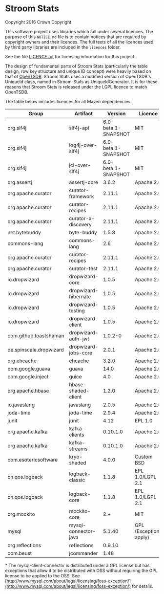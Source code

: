 # Stroom Stats

Copyright 2016 Crown Copyright

This software project uses libraries which fall under several licences. The purpose of this `NOTICE.md` file is to contain notices that are required by copyright owners and their licences. The full texts of all the licences used by third party libraries are included in the `licences` folder.

See the file [LICENCE.txt](./LICENCE.txt) for licensing information for this project.

The design of fundamental parts of Stroom Stats (particularly the table design, row key structure and unique ID concept) were heavily based on that of [OpenTSDB](https://github.com/OpenTSDB/opentsdb). Stroom Stats uses a modified version of OpenTSDB's UniqueId class, named in Stroom-Stats as UniqueIdGenerator. It is for these reasons that Stroom Stats is released under the LGPL licence to match OpenTSDB.

The table below includes licences for all Maven dependencies. 

Group                     | Artifact             | Version             | Licence
--------------------------|----------------------|---------------------|--------------
org.slf4j                 | slf4j-api            | 6.0-beta.1-SNAPSHOT | MIT
org.slf4j                 | log4j-over-slf4j     | 6.0-beta.1-SNAPSHOT | MIT
org.slf4j                 | jcl-over-slf4j       | 6.0-beta.1-SNAPSHOT | MIT
org.assertj               | assertj-core         | 3.6.2               | Apache 2.0
org.apache.curator        | curator-framework    | 2.11.1              | Apache 2.0
org.apache.curator        | curator-recipes      | 2.11.1              | Apache 2.0
org.apache.curator        | curator-x-discovery  | 2.11.1              | Apache 2.0
net.bytebuddy             | byte-buddy           | 1.5.8               | Apache 2.0
commons-lang              | commons-lang         | 2.6                 | Apache 2.0
org.apache.curator        | curator-recipes      | 2.11.1              | Apache 2.0
org.apache.curator        | curator-test         | 2.11.1              | Apache 2.0
io.dropwizard             | dropwizard-core      | 1.0.5               | Apache 2.0
io.dropwizard             | dropwizard-hibernate | 1.0.5               | Apache 2.0
io.dropwizard             | dropwizard-testing   | 1.0.5               | Apache 2.0
io.dropwizard             | dropwizard-client    | 1.0.5               | Apache 2.0
com.github.toastshaman    | dropwizard-auth-jwt  | 1.0.2-0             | Apache 2.0
de.spinscale.dropwizard   | dropwizard-jobs-core | 2.0.1               | Apache 2.0
org.ehcache               | ehcache              | 3.2.0               | Apache 2.0
com.google.guava          | guava                | 14.0                | Apache 2.0
com.google.inject         | guice                | 4.0                 | Apache 2.0
org.apache.hbase          | hbase-shaded-client  | 1.2.0               | Apache 2.0
io.javaslang              | javaslang            | 2.0.5               | Apache 2.0
joda-time                 | joda-time            | 2.9.4               | Apache 2.0
junit                     | junit                | 4.12                | EPL 1.0
org.apache.kafka          | kafka-clients        | 0.10.1.0            | Apache 2.0
org.apache.kafka          | kafka-streams        | 0.10.1.0            | Apache 2.0
com.esotericsoftware      | kryo-shaded          | 4.0.0               | Custom BSD
ch.qos.logback            | logback-classic      | 1.1.8               | EPL 1.0/LGPL 2.1
ch.qos.logback            | logback-core         | 1.1.8               | EPL 1.0/LGPL 2.1
org.mockito               | mockito-core         | 2.+                 | MIT
mysql                     | mysql-connector-java | 5.1.40              | GPL (Exceptions apply)
org.reflections           | reflections          | 0.9.10              |
com.beust                 | jcommander           | 1.48                |

\* The mysql-client-connector is distributed under a GPL license but has exceptions that allow it to be distributed with OSS without requiring the GPL license to be applied to the OSS. See [http://www.mysql.com/about/legal/licensing/foss-exception/](http://www.mysql.com/about/legal/licensing/foss-exception/) for details.

